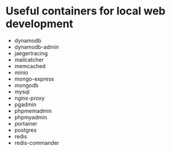 # Useful containers for local web development

- dynamodb
- dynamodb-admin
- jaegertracing
- mailcatcher
- memcached
- minio
- mongo-express
- mongodb
- mysql
- nginx-proxy
- pgadmin
- phpmemadmin
- phpmyadmin
- portainer
- postgres
- redis
- redis-commander
